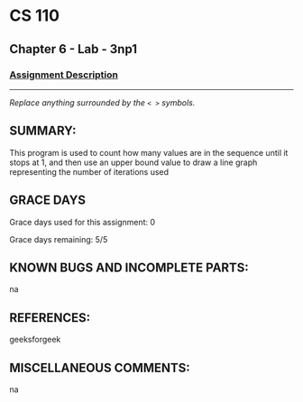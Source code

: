 # CS 110
## Chapter 6 - Lab - 3np1

### [Assignment Description](https://docs.google.com/document/d/1k8qs8vIsvlLiU3KX9Uql6LjVPWp0CBAjo_oArBhH2k4/edit?usp=sharing)

***

_Replace anything surrounded by the `< >` symbols._

## SUMMARY:
This program is used to count how many values are  in the sequence until it stops at 1, and then use an upper bound value to draw a line graph representing the number of iterations used



## GRACE DAYS
Grace days used for this assignment: 0

Grace days remaining: 5/5

## KNOWN BUGS AND INCOMPLETE PARTS:
na

## REFERENCES:
 geeksforgeek

## MISCELLANEOUS COMMENTS:
na

